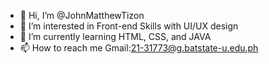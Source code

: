 - 👋 Hi, I’m @JohnMatthewTizon
- 👀 I’m interested in Front-end Skills with UI/UX design
- 🌱 I’m currently learning HTML, CSS, and JAVA
- 📫 How to reach me Gmail:21-31773@g.batstate-u.edu.ph

<!---
JohnMatthewTizon/JohnMatthewTizon is a ✨ special ✨ repository because its `README.md` (this file) appears on your GitHub profile.
You can click the Preview link to take a look at your changes.
--->
